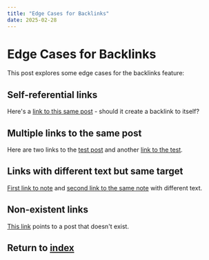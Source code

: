 ```yaml
---
title: "Edge Cases for Backlinks"
date: 2025-02-28
---
```


# Edge Cases for Backlinks

This post explores some edge cases for the backlinks feature:

## Self-referential links

Here's a [link to this same post](edge-case.html) - should it create a backlink to itself?

## Multiple links to the same post

Here are two links to the [test post](test.html) and another [link to the test](test.html).

## Links with different text but same target

[First link to note](note.html) and [second link to the same note](note.html) with different text.

## Non-existent links

[This link](nonexistent.html) points to a post that doesn't exist.

## Return to [index](index.html) 